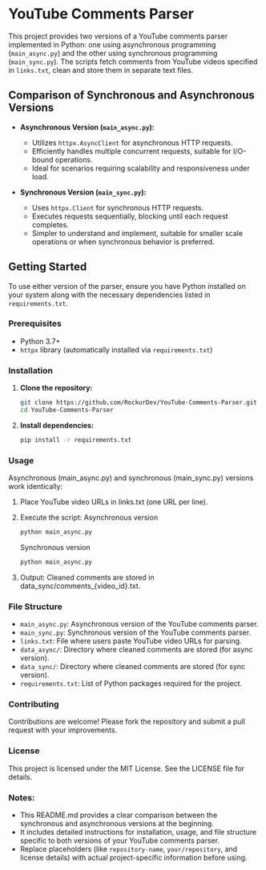 # YouTube Comments Parser

This project provides two versions of a YouTube comments parser implemented in Python: one using asynchronous programming (`main_async.py`) and the other using synchronous programming (`main_sync.py`). The scripts fetch comments from YouTube videos specified in `links.txt`, clean and store them in separate text files.

## Comparison of Synchronous and Asynchronous Versions

- **Asynchronous Version (`main_async.py`):**
  - Utilizes `httpx.AsyncClient` for asynchronous HTTP requests.
  - Efficiently handles multiple concurrent requests, suitable for I/O-bound operations.
  - Ideal for scenarios requiring scalability and responsiveness under load.

- **Synchronous Version (`main_sync.py`):**
  - Uses `httpx.Client` for synchronous HTTP requests.
  - Executes requests sequentially, blocking until each request completes.
  - Simpler to understand and implement, suitable for smaller scale operations or when synchronous behavior is preferred.

## Getting Started

To use either version of the parser, ensure you have Python installed on your system along with the necessary dependencies listed in `requirements.txt`.

### Prerequisites

- Python 3.7+
- `httpx` library (automatically installed via `requirements.txt`)

### Installation

1. **Clone the repository:**

   ```bash
   git clone https://github.com/RockurDev/YouTube-Comments-Parser.git
   cd YouTube-Comments-Parser
   ```

2. **Install dependencies:**
    ```bash
    pip install -r requirements.txt
    ```
### Usage
Asynchronous (main_async.py) and synchronous (main_sync.py) versions work identically:

1. Place YouTube video URLs in links.txt (one URL per line).

2. Execute the script:
    Asynchronous version
    ```bash
    python main_async.py
    ```
    Synchronous version
    ```bash
    python main_async.py
    ```
3. Output:
    Cleaned comments are stored in data_sync/comments_{video_id}.txt.

### File Structure
- `main_async.py`: Asynchronous version of the YouTube comments parser.
- `main_sync.py`: Synchronous version of the YouTube comments parser.
- `links.txt`: File where users paste YouTube video URLs for parsing.
- `data_async/`: Directory where cleaned comments are stored (for async version).
- `data_sync/`: Directory where cleaned comments are stored (for sync version).
- `requirements.txt`: List of Python packages required for the project.

### Contributing

Contributions are welcome! Please fork the repository and submit a pull request with your improvements.

### License

This project is licensed under the MIT License. See the LICENSE file for details.

### Notes:

- This README.md provides a clear comparison between the synchronous and asynchronous versions at the beginning.
- It includes detailed instructions for installation, usage, and file structure specific to both versions of your YouTube comments parser.
- Replace placeholders (like `repository-name`, `your/repository`, and license details) with actual project-specific information before using.